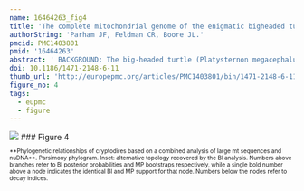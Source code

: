```yaml
---
name: 16464263_fig4
title: 'The complete mitochondrial genome of the enigmatic bigheaded turtle (Platysternon): description of unusual genomic features and the reconciliation of phylogenetic hypotheses based on mitochondrial and nuclear DNA.'
authorString: 'Parham JF, Feldman CR, Boore JL.'
pmcid: PMC1403801
pmid: '16464263'
abstract: ' BACKGROUND: The big-headed turtle (Platysternon megacephalum) from east Asia is the sole living representative of a poorly-studied turtle lineage (Platysternidae). It has no close living relatives, and its phylogenetic position within turtles is one of the outstanding controversies in turtle systematics. Platysternon was traditionally considered to be close to snapping turtles (Chelydridae) based on some studies of its morphology and mitochondrial (mt) DNA, however, other studies of morphology and nuclear (nu) DNA do not support that hypothesis. RESULTS: We sequenced the complete mt genome of Platysternon and the nearly complete mt genomes of two other relevant turtles and compared them to turtle mt genomes from the literature to form the largest molecular dataset used to date to address this issue. The resulting phylogeny robustly rejects the placement of Platysternon with Chelydridae, but instead shows that it is a member of the Testudinoidea, a diverse, nearly globally-distributed group that includes pond turtles and tortoises. We also discovered that Platysternon mtDNA has large-scale gene rearrangements and possesses two, nearly identical, control regions, features that distinguish it from all other studied turtles. CONCLUSION: Our study robustly determines the phylogenetic placement of Platysternon and provides a well-resolved outline of major turtle lineages, while demonstrating the significantly greater resolving power of comparing large amounts of mt sequence over that of short fragments. Earlier phylogenies placing Platysternon with chelydrids required a temporal gap in the fossil record that is now unnecessary. The duplicated control regions and gene rearrangements of the Platysternon mtDNA probably resulted from the duplication of part of the genome and then the subsequent loss of redundant genes. Although it is possible that having two control regions may provide some advantage, explaining why the control regions would be maintained while some of the duplicated genes were eroded, examples of this are rare. So far, duplicated control regions have been reported for mt genomes from just 12 clades of metazoans, including Platysternon.'
doi: 10.1186/1471-2148-6-11
thumb_url: 'http://europepmc.org/articles/PMC1403801/bin/1471-2148-6-11-4.gif'
figure_no: 4
tags:
  - eupmc
  - figure
---
```

<img src='http://europepmc.org/articles/PMC1403801/bin/1471-2148-6-11-4.jpg' style='max-height: 300px'>
### Figure 4
<p style='font-size: 10px;'>**Phylogenetic relationships of cryptodires based on a combined analysis of large mt sequences and nuDNA**. Parsimony phylogram. Inset: alternative topology recovered by the BI analysis. Numbers above branches refer to BI posterior probabilities and MP bootstraps respectively, while a single bold number above a node indicates the identical BI and MP support for that node. Numbers below the nodes refer to decay indices.</p>